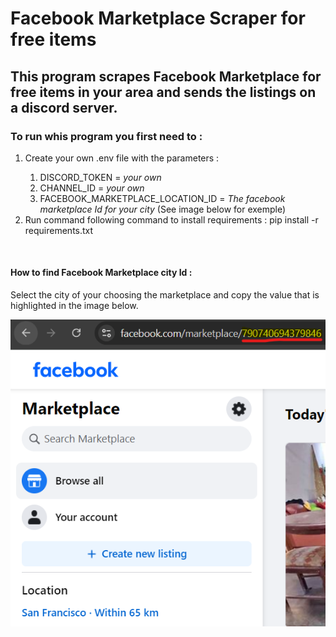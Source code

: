 # Facebook Marketplace Scraper for free items

## This program scrapes Facebook Marketplace for free items in your area and sends the listings on a discord server.

### To run whis program you first need to :
<ol>
  <li>Create your own .env file with the parameters : </li>
    <ol>
        <li>DISCORD_TOKEN = <em>your own</em></li>
        <li>CHANNEL_ID = <em>your own</em></li>
        <li>FACEBOOK_MARKETPLACE_LOCATION_ID = <em>The facebook marketplace Id for your city</em> (See image below for exemple)</li>
    </ol> 
  <li>Run command following command to install requirements : pip install -r requirements.txt</li>
</ol> 

<br>

#### How to find Facebook Marketplace city Id : 
Select the city of your choosing the marketplace and copy the value that is highlighted in the image below.

![Exemple](Documentation/MarketplaceLocationStringExemple.png)